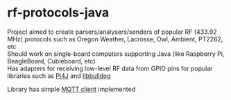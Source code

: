 rf-protocols-java
=================

Project aimed to create parsers/analysers/senders of popular RF (433.92 MHz) protocols such as Oregon Weather, Lacrosse, Owl, Ambient, PT2262, etc <br/>
Should work on single-board computers supporting Java (like Raspberry Pi, BeagleBoard, Cubieboard, etc) <br/>
Has adapters for receiving low-level RF data from GPIO pins for popular libraries such as <a href="http://pi4j.com/">Pi4J</a> and <a href="http://libbulldog.org/bulldog/">libbulldog</a> <br/>

Library has simple <a href="https://github.com/eschava/rf-protocols-java/wiki/MQTT-client">MQTT client</a> implemented
